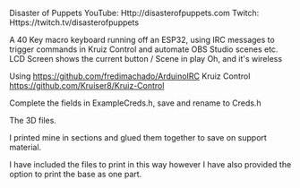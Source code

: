 Disaster of Puppets
YouTube: Http://disasterofpuppets.com
Twitch: Https://twitch.tv/disasterofpuppets

A 40 Key macro keyboard running off an ESP32, using IRC messages to 
trigger commands in Kruiz Control and automate OBS Studio scenes etc.
LCD Screen shows the current button / Scene in play
Oh, and it's wireless

Using https://github.com/fredimachado/ArduinoIRC
Kruiz Control https://github.com/Kruiser8/Kruiz-Control

Complete the fields in ExampleCreds.h, save and rename to Creds.h

The 3D files.

I printed mine in sections and glued them together to save on support material.

I have included the files to print in this way however I have also provided the option to print the base as one part.
